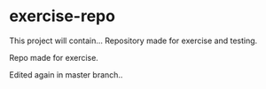 # exercise-repo

This project will contain...
Repository made for exercise and testing.

Repo made for exercise.

Edited again in master branch..